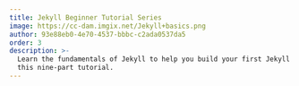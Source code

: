 ```yaml
---
title: Jekyll Beginner Tutorial Series
image: https://cc-dam.imgix.net/Jekyll+basics.png
author: 93e88eb0-4e70-4537-bbbc-c2ada0537da5
order: 3
description: >-
  Learn the fundamentals of Jekyll to help you build your first Jekyll site with
  this nine-part tutorial.
---
```


